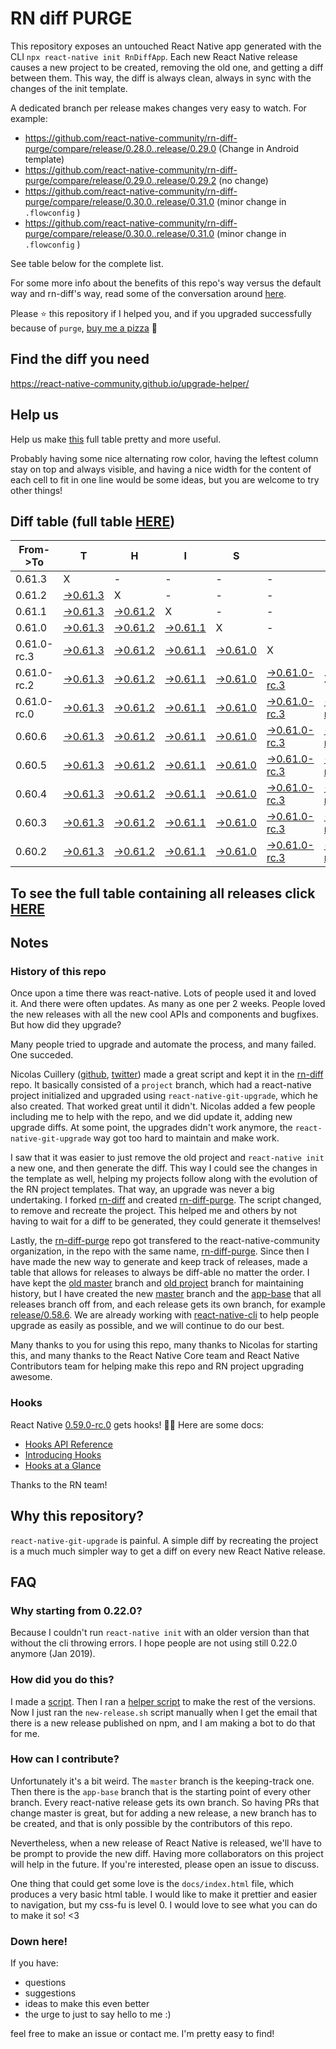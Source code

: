 # RN diff PURGE

This repository exposes an untouched React Native app generated with the CLI
`npx react-native init RnDiffApp`. Each new React Native release causes a new project to be created, removing the old one, and getting a diff between them. This way, the diff is always clean, always in sync with the changes of the init template.

A dedicated branch per release makes changes very easy
to watch. For example:

* https://github.com/react-native-community/rn-diff-purge/compare/release/0.28.0..release/0.29.0
(Change in Android template)
* https://github.com/react-native-community/rn-diff-purge/compare/release/0.29.0..release/0.29.2
(no change)
* https://github.com/react-native-community/rn-diff-purge/compare/release/0.30.0..release/0.31.0
(minor change in `.flowconfig` )
* https://github.com/react-native-community/rn-diff-purge/compare/release/0.30.0..release/0.31.0
(minor change in `.flowconfig` )

See table below for the complete list.

For some more info about the benefits of this repo's way versus the default way and rn-diff's way, read some of the conversation around [here](https://github.com/react-native-community/discussions-and-proposals/issues/68#issuecomment-452227478).

Please :star: this repository if I helped you, and if you upgraded successfully because of `purge`, [buy me a pizza](https://www.buymeacoffee.com/DGWwHVZ4s) :pizza:

## Find the diff you need
https://react-native-community.github.io/upgrade-helper/

## Help us
Help us make [this](https://react-native-community.github.io/rn-diff-purge) full table pretty and more useful.

Probably having some nice alternating row color, having the leftest column stay on top and always visible, and having a nice width for the content of each cell to fit in one line would be some ideas, but you are welcome to try other things!

## Diff table (full table [HERE](https://react-native-community.github.io/rn-diff-purge/))

| From->To    | T                                                                                                               | H                                                                                                               | I                                                                                                               | S                                                                                                               |                                                                                                                           | I                                                                                                                         | S                                                                                                                    |                                                                                                            | C                                                                                                          | O                                                                                                          | O                                                                                                          | L   |
| ----------- | --------------------------------------------------------------------------------------------------------------- | --------------------------------------------------------------------------------------------------------------- | --------------------------------------------------------------------------------------------------------------- | --------------------------------------------------------------------------------------------------------------- | ------------------------------------------------------------------------------------------------------------------------- | ------------------------------------------------------------------------------------------------------------------------- | -------------------------------------------------------------------------------------------------------------------- | ---------------------------------------------------------------------------------------------------------- | ---------------------------------------------------------------------------------------------------------- | ---------------------------------------------------------------------------------------------------------- | ---------------------------------------------------------------------------------------------------------- | --- |
| 0.61.3      | X                                                                                                               | -                                                                                                               | -                                                                                                               | -                                                                                                               | -                                                                                                                         | -                                                                                                                         | -                                                                                                                    | -                                                                                                          | -                                                                                                          | -                                                                                                          | -                                                                                                          | -   |
| 0.61.2      | [->0.61.3](https://github.com/react-native-community/rn-diff-purge/compare/release/0.61.2..release/0.61.3)      | X                                                                                                               | -                                                                                                               | -                                                                                                               | -                                                                                                                         | -                                                                                                                         | -                                                                                                                    | -                                                                                                          | -                                                                                                          | -                                                                                                          | -                                                                                                          | -   |
| 0.61.1      | [->0.61.3](https://github.com/react-native-community/rn-diff-purge/compare/release/0.61.1..release/0.61.3)      | [->0.61.2](https://github.com/react-native-community/rn-diff-purge/compare/release/0.61.1..release/0.61.2)      | X                                                                                                               | -                                                                                                               | -                                                                                                                         | -                                                                                                                         | -                                                                                                                    | -                                                                                                          | -                                                                                                          | -                                                                                                          | -                                                                                                          | -   |
| 0.61.0      | [->0.61.3](https://github.com/react-native-community/rn-diff-purge/compare/release/0.61.0..release/0.61.3)      | [->0.61.2](https://github.com/react-native-community/rn-diff-purge/compare/release/0.61.0..release/0.61.2)      | [->0.61.1](https://github.com/react-native-community/rn-diff-purge/compare/release/0.61.0..release/0.61.1)      | X                                                                                                               | -                                                                                                                         | -                                                                                                                         | -                                                                                                                    | -                                                                                                          | -                                                                                                          | -                                                                                                          | -                                                                                                          | -   |
| 0.61.0-rc.3 | [->0.61.3](https://github.com/react-native-community/rn-diff-purge/compare/release/0.61.0-rc.3..release/0.61.3) | [->0.61.2](https://github.com/react-native-community/rn-diff-purge/compare/release/0.61.0-rc.3..release/0.61.2) | [->0.61.1](https://github.com/react-native-community/rn-diff-purge/compare/release/0.61.0-rc.3..release/0.61.1) | [->0.61.0](https://github.com/react-native-community/rn-diff-purge/compare/release/0.61.0-rc.3..release/0.61.0) | X                                                                                                                         | -                                                                                                                         | -                                                                                                                    | -                                                                                                          | -                                                                                                          | -                                                                                                          | -                                                                                                          | -   |
| 0.61.0-rc.2 | [->0.61.3](https://github.com/react-native-community/rn-diff-purge/compare/release/0.61.0-rc.2..release/0.61.3) | [->0.61.2](https://github.com/react-native-community/rn-diff-purge/compare/release/0.61.0-rc.2..release/0.61.2) | [->0.61.1](https://github.com/react-native-community/rn-diff-purge/compare/release/0.61.0-rc.2..release/0.61.1) | [->0.61.0](https://github.com/react-native-community/rn-diff-purge/compare/release/0.61.0-rc.2..release/0.61.0) | [->0.61.0-rc.3](https://github.com/react-native-community/rn-diff-purge/compare/release/0.61.0-rc.2..release/0.61.0-rc.3) | X                                                                                                                         | -                                                                                                                    | -                                                                                                          | -                                                                                                          | -                                                                                                          | -                                                                                                          | -   |
| 0.61.0-rc.0 | [->0.61.3](https://github.com/react-native-community/rn-diff-purge/compare/release/0.61.0-rc.0..release/0.61.3) | [->0.61.2](https://github.com/react-native-community/rn-diff-purge/compare/release/0.61.0-rc.0..release/0.61.2) | [->0.61.1](https://github.com/react-native-community/rn-diff-purge/compare/release/0.61.0-rc.0..release/0.61.1) | [->0.61.0](https://github.com/react-native-community/rn-diff-purge/compare/release/0.61.0-rc.0..release/0.61.0) | [->0.61.0-rc.3](https://github.com/react-native-community/rn-diff-purge/compare/release/0.61.0-rc.0..release/0.61.0-rc.3) | [->0.61.0-rc.2](https://github.com/react-native-community/rn-diff-purge/compare/release/0.61.0-rc.0..release/0.61.0-rc.2) | X                                                                                                                    | -                                                                                                          | -                                                                                                          | -                                                                                                          | -                                                                                                          | -   |
| 0.60.6      | [->0.61.3](https://github.com/react-native-community/rn-diff-purge/compare/release/0.60.6..release/0.61.3)      | [->0.61.2](https://github.com/react-native-community/rn-diff-purge/compare/release/0.60.6..release/0.61.2)      | [->0.61.1](https://github.com/react-native-community/rn-diff-purge/compare/release/0.60.6..release/0.61.1)      | [->0.61.0](https://github.com/react-native-community/rn-diff-purge/compare/release/0.60.6..release/0.61.0)      | [->0.61.0-rc.3](https://github.com/react-native-community/rn-diff-purge/compare/release/0.60.6..release/0.61.0-rc.3)      | [->0.61.0-rc.2](https://github.com/react-native-community/rn-diff-purge/compare/release/0.60.6..release/0.61.0-rc.2)      | [->0.61.0-rc.0](https://github.com/react-native-community/rn-diff-purge/compare/release/0.60.6..release/0.61.0-rc.0) | X                                                                                                          | -                                                                                                          | -                                                                                                          | -                                                                                                          | -   |
| 0.60.5      | [->0.61.3](https://github.com/react-native-community/rn-diff-purge/compare/release/0.60.5..release/0.61.3)      | [->0.61.2](https://github.com/react-native-community/rn-diff-purge/compare/release/0.60.5..release/0.61.2)      | [->0.61.1](https://github.com/react-native-community/rn-diff-purge/compare/release/0.60.5..release/0.61.1)      | [->0.61.0](https://github.com/react-native-community/rn-diff-purge/compare/release/0.60.5..release/0.61.0)      | [->0.61.0-rc.3](https://github.com/react-native-community/rn-diff-purge/compare/release/0.60.5..release/0.61.0-rc.3)      | [->0.61.0-rc.2](https://github.com/react-native-community/rn-diff-purge/compare/release/0.60.5..release/0.61.0-rc.2)      | [->0.61.0-rc.0](https://github.com/react-native-community/rn-diff-purge/compare/release/0.60.5..release/0.61.0-rc.0) | [->0.60.6](https://github.com/react-native-community/rn-diff-purge/compare/release/0.60.5..release/0.60.6) | X                                                                                                          | -                                                                                                          | -                                                                                                          | -   |
| 0.60.4      | [->0.61.3](https://github.com/react-native-community/rn-diff-purge/compare/release/0.60.4..release/0.61.3)      | [->0.61.2](https://github.com/react-native-community/rn-diff-purge/compare/release/0.60.4..release/0.61.2)      | [->0.61.1](https://github.com/react-native-community/rn-diff-purge/compare/release/0.60.4..release/0.61.1)      | [->0.61.0](https://github.com/react-native-community/rn-diff-purge/compare/release/0.60.4..release/0.61.0)      | [->0.61.0-rc.3](https://github.com/react-native-community/rn-diff-purge/compare/release/0.60.4..release/0.61.0-rc.3)      | [->0.61.0-rc.2](https://github.com/react-native-community/rn-diff-purge/compare/release/0.60.4..release/0.61.0-rc.2)      | [->0.61.0-rc.0](https://github.com/react-native-community/rn-diff-purge/compare/release/0.60.4..release/0.61.0-rc.0) | [->0.60.6](https://github.com/react-native-community/rn-diff-purge/compare/release/0.60.4..release/0.60.6) | [->0.60.5](https://github.com/react-native-community/rn-diff-purge/compare/release/0.60.4..release/0.60.5) | X                                                                                                          | -                                                                                                          | -   |
| 0.60.3      | [->0.61.3](https://github.com/react-native-community/rn-diff-purge/compare/release/0.60.3..release/0.61.3)      | [->0.61.2](https://github.com/react-native-community/rn-diff-purge/compare/release/0.60.3..release/0.61.2)      | [->0.61.1](https://github.com/react-native-community/rn-diff-purge/compare/release/0.60.3..release/0.61.1)      | [->0.61.0](https://github.com/react-native-community/rn-diff-purge/compare/release/0.60.3..release/0.61.0)      | [->0.61.0-rc.3](https://github.com/react-native-community/rn-diff-purge/compare/release/0.60.3..release/0.61.0-rc.3)      | [->0.61.0-rc.2](https://github.com/react-native-community/rn-diff-purge/compare/release/0.60.3..release/0.61.0-rc.2)      | [->0.61.0-rc.0](https://github.com/react-native-community/rn-diff-purge/compare/release/0.60.3..release/0.61.0-rc.0) | [->0.60.6](https://github.com/react-native-community/rn-diff-purge/compare/release/0.60.3..release/0.60.6) | [->0.60.5](https://github.com/react-native-community/rn-diff-purge/compare/release/0.60.3..release/0.60.5) | [->0.60.4](https://github.com/react-native-community/rn-diff-purge/compare/release/0.60.3..release/0.60.4) | X                                                                                                          | -   |
| 0.60.2      | [->0.61.3](https://github.com/react-native-community/rn-diff-purge/compare/release/0.60.2..release/0.61.3)      | [->0.61.2](https://github.com/react-native-community/rn-diff-purge/compare/release/0.60.2..release/0.61.2)      | [->0.61.1](https://github.com/react-native-community/rn-diff-purge/compare/release/0.60.2..release/0.61.1)      | [->0.61.0](https://github.com/react-native-community/rn-diff-purge/compare/release/0.60.2..release/0.61.0)      | [->0.61.0-rc.3](https://github.com/react-native-community/rn-diff-purge/compare/release/0.60.2..release/0.61.0-rc.3)      | [->0.61.0-rc.2](https://github.com/react-native-community/rn-diff-purge/compare/release/0.60.2..release/0.61.0-rc.2)      | [->0.61.0-rc.0](https://github.com/react-native-community/rn-diff-purge/compare/release/0.60.2..release/0.61.0-rc.0) | [->0.60.6](https://github.com/react-native-community/rn-diff-purge/compare/release/0.60.2..release/0.60.6) | [->0.60.5](https://github.com/react-native-community/rn-diff-purge/compare/release/0.60.2..release/0.60.5) | [->0.60.4](https://github.com/react-native-community/rn-diff-purge/compare/release/0.60.2..release/0.60.4) | [->0.60.3](https://github.com/react-native-community/rn-diff-purge/compare/release/0.60.2..release/0.60.3) | X   |

## To see the full table containing all releases click [HERE](https://react-native-community.github.io/rn-diff-purge/)

## Notes

### History of this repo

Once upon a time there was react-native. Lots of people used it and loved it. And there were often updates. As many as one per 2 weeks. People loved the new releases with all the new cool APIs and components and bugfixes. But how did they upgrade?

Many people tried to upgrade and automate the process, and many failed. One succeded.

Nicolas Cuillery ([github](https://github.com/ncuillery), [twitter](https://twitter.com/ncuillery)) made a great script and kept it in the [rn-diff](https://github.com/ncuillery/rn-diff) repo. It basically consisted of a `project` branch, which had a react-native project initialized and upgraded using `react-native-git-upgrade`, which he also created. That worked great until it didn't. Nicolas added a few people including me to help with the repo, and we did update it, adding new upgrade diffs. At some point, the upgrades didn't work anymore, the `react-native-git-upgrade` way got too hard to maintain and make work.

I saw that it was easier to just remove the old project and `react-native init` a new one, and then generate the diff. This way I could see the changes in the template as well, helping my projects follow along with the evolution of the RN project templates. That way, an upgrade was never a big undertaking. I forked [rn-diff](https://github.com/ncuillery/rn-diff) and created [rn-diff-purge](https://github.com/react-native-community/rn-diff-purge). The script changed, to remove and recreate the project. This helped me and others by not having to wait for a diff to be generated, they could generate it themselves!

Lastly, the [rn-diff-purge](https://github.com/react-native-community/rn-diff-purge) repo got transfered to the react-native-community organization, in the repo with the same name, [rn-diff-purge](https://github.com/react-native-community/rn-diff-purge). Since then I have made the new way to generate and keep track of releases, made a table that allows for releases to always be diff-able no matter the order. I have kept the [old master](https://github.com/react-native-community/rn-diff-purge/tree/old/master) branch and [old project](https://github.com/react-native-community/rn-diff-purge/tree/old/project) branch for maintaining history, but I have created the new [master](https://github.com/react-native-community/rn-diff-purge/tree/master) branch and the [app-base](https://github.com/react-native-community/rn-diff-purge/tree/app-base) that all releases branch off from, and each release gets its own branch, for example [release/0.58.6](https://github.com/react-native-community/rn-diff-purge/tree/release/0.58.6). We are already working with [react-native-cli](https://github.com/react-native-community/react-native-cli) to help people upgrade as easily as possible, and we will continue to do our best.

Many thanks to you for using this repo, many thanks to Nicolas for starting this, and many thanks to the React Native Core team and React Native Contributors team for helping make this repo and RN project upgrading awesome.

### Hooks
React Native [0.59.0-rc.0](https://github.com/react-native-community/rn-diff-purge#version-changes) gets hooks! 🎉🥳
Here are some docs:
- [Hooks API Reference](https://reactjs.org/docs/hooks-reference.html)
- [Introducing Hooks](https://reactjs.org/docs/hooks-intro.html)
- [Hooks at a Glance](https://reactjs.org/docs/hooks-overview.html)

Thanks to the RN team!

## Why this repository?
`react-native-git-upgrade` is painful. A simple diff by recreating the project is a much much simpler way to get a diff on every new React Native release.

## FAQ

### Why starting from 0.22.0?

Because I couldn't run `react-native init` with an older version than that without the cli throwing errors. I hope people are not using still 0.22.0 anymore (Jan 2019).

### How did you do this?

I made a [script](https://github.com/react-native-community/rn-diff-purge/blob/master/new-release.sh). Then I ran a [helper script](https://github.com/react-native-community/rn-diff-purge/blob/master/new-release.sh) to make the rest of the versions.
Now I just ran the `new-release.sh` script manually when I get the email that there is a new release published on npm, and I am making a bot to do that for me.

### How can I contribute?

Unfortunately it's a bit weird. The `master` branch is the keeping-track one. Then there is the `app-base` branch that is the starting point of every other branch. Every react-native release gets its own branch. So having PRs that change master is great, but for adding a new release, a new branch has to be created, and that is only possible by the contributors of this repo.

Nevertheless, when a new release of React Native is released, we'll have to be prompt to provide
the new diff. Having more collaborators on this project will help in the future. If you're interested, please open an issue to discuss.

One thing that could get some love is the `docs/index.html` file, which produces a very basic html table. I would like to make it prettier and easier to navigation, but my css-fu is level 0. I would love to see what you can do to make it so! <3

### Down here!

If you have:
- questions
- suggestions
- ideas to make this even better
- the urge to just to say hello to me :)

feel free to make an issue or contact me. I'm pretty easy to find!
